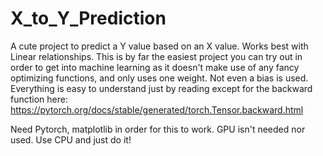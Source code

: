 # X_to_Y_Prediction
A cute project to predict a Y value based on an X value. Works best with Linear relationships. This is by far the easiest project you can try out in order to get into machine learning as it doesn't make use of any fancy optimizing functions, and only uses one weight. Not even a bias is used. Everything is easy to understand just by reading except for the backward function here: https://pytorch.org/docs/stable/generated/torch.Tensor.backward.html

Need Pytorch, matplotlib in order for this to work. GPU isn't needed nor used. Use CPU and just do it!
